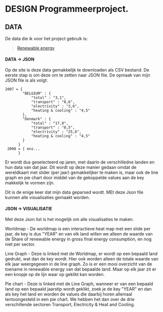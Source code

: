 # DESIGN Programmeerproject.

## DATA
De data die ik voor het project gebruik is: 
> [Renewable energy](https://ec.europa.eu/eurostat/tgm/refreshTableAction.do?tab=table&plugin=1&pcode=sdg_07_40&language=en)

#### DATA -> JSON
Op de site is deze data gemakkelijk te downloaden als CSV bestand. De eerste stap is om deze om te zetten naar JSON file. 
De opmaak van mijn JSON file is als volgt:

```
2007 = {
        "BELGIUM" : {
            "total" : "3,1",
            "transport" : "0,6",
            "electrivity" : "3,6",
            "heating & cooling" : "4,5"
        },
        "Denmark" : {
            "total" : "17,8",
            "transport" : "0,5",
            "electrivity" : "25,6",
            "heating & cooling" : "4,5"          
        }
      }
 2008 = { enz...    
      }
 ```
 
 Er wordt dus geselecteerd op jaren, met daarin de verschilledne landen en hun data van dat jaar. Dit wordt op deze manier gedaan omdat de wereldkaart met slider (per jaar) gemakkelijker te maken is, maar ook de line graph en pie chart door middel van de gekoppelde values aan de key makkelijk te vormen zijn. 
 
 Dit is de enige keer dat mijn data geparsed wordt. MEt deze Json file kunnen alle visualisaties gemaakt worden. 
 
 #### JSON -> VISUALISATIE
 
 Met deze Json list is het mogelijk om alle visualisaties te maken. 
 
 Worldmap - De worldmap is een interactieve heat map met een slide per jaar, de key is dus "YEAR" en van elk land willen we               alleen de waarde van de Share of renewable energy in gross final energy consumption, en nog niet per sector.
 
 Line Graph - Deze is linked met de Worldmap, er wordt op een bepaald land gedrukt, wat dan de key wordt. Hier ook worden                   alleen de totale waarde van elk jaar weergegeven in de line graph. Zo is er een mooi overzicht van de toename in               renewable energy van dat bepaalde land. Maar op elk jaar zit er een knopje op de lijn waar op geklikt kan                     worden. 
 
 Pie chart - Deze is linked met de Line Graph, wanneer er van een bepaald land op een bepaald jaarstip wordt geklikt, zoek je              de key "YEAR" en dan als key het land en worden de values die daarbij horen allemaal tentoongesteld in een pie                chart. We hebben het dan over de drie verschillende sectoren Transport, Electricity & Heat and Cooling.
            
      
